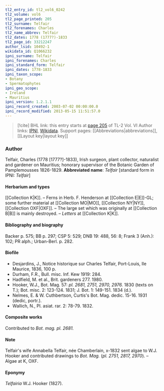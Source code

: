 ```yaml
---
tl2_entry_id: tl2_vol6_0242
tl2_volume: vol6
tl2_page_printed: 205
tl2_surname: Telfair
tl2_forenames: Charles
tl2_name_abbrev: Telfair
tl2_dates: 1778 (1777?)-1833
tl2_page_id: 33212247
author_lsid: 10492-1
wikidata_id: Q1066232
ipni_surname: Telfair
ipni_forenames: Charles
ipni_standard_form: Telfair
ipni_dates: 1778-1833
ipni_taxon_scope: 
- Botany
- Spermatophytes
ipni_geo_scope: 
- Ireland
- Mauritius
ipni_version: 1.2.1.1
ipni_record_created: 2003-07-02 00:00:00.0
ipni_record_modified: 2013-05-15 11:51:57.0
---
```


> [!cite] BHL link: this entry starts at [page 205](https://www.biodiversitylibrary.org/page/33212247) of TL-2 Vol. VI
> Author links: [IPNI](https://www.ipni.org/a/10492-1), [Wikidata](https://www.wikidata.org/wiki/Q1066232). Support pages: [[Abbreviations|abbreviations]], [[Layout key|layout key]]

### Author

Telfair, Charles (1778 \[1777?\]-1833), Irish surgeon, plant collector, naturalist and gardener on Mauritius; honorary supervisor of the Botanic Garden of Pamplemousses 1826-1829. 
**Abbreviated name**: *Telfair* \[standard form in IPNI: *Telfair*\]

#### Herbarium and types

[[Collection K|K]]. – Ferns in Herb. F. Henderson at [[Collection E|E]]-GL; some further material at [[Collection MO|MO]], [[Collection NY|NY]], [[Collection OXF|OXF]]. – The large set which was originally at [[Collection B|B]] is mainly destroyed. – *Letters* at [[Collection K|K]].

#### Bibliography and biography

Backer p. 575; BB p. 297; CSP 5: 529; DNB 19: 488, 56: 8; Frank 3 (Anh.): 102; PR alph.; Urban-Berl. p. 282.

#### Biofile

- Desjardins, J., Notice historique sur Charles Telfair, Port-Louis, Ile Maurice, 1836, 100 p.
- Durham, F.R., Bull. misc. Inf. Kew 1919: 284.
- Hadfield, M. et al., Brit. gardeners 277. 1980.
- Hooker, W.J., Bot. Mag. 57: *pl. 2681, 2751, 2970, 2976.* 1830 (texts on T.); Bot. misc. 2: 123-124. 1831; J. Bot. 1: 149-151. 1834 (d.).
- Nelmes, E. & W. Cuthbertson, Curtis's Bot. Mag. dedic. 15-16. 1931 (dedic, portr.).
- Wallich, N., Pl. asiat. rar. 2: 78-79. 1832.

#### Composite works

Contributed to *Bot. mag. pl. 2681.*

#### Note

Telfair's wife Annabella Telfair, née Chamberlain, x-1832 sent algae to W.J. Hooker and contributed drawings to *Bot. Mag.* (*pl. 2751, 2817, 2970*). – Algae at K, OXF.

#### Eponymy

*Telfairia* W.J. Hooker (1827).

